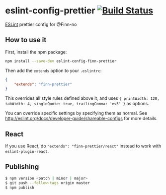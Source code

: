# eslint-config-prettier [![Build Status](https://travis-ci.org/finn-no/eslint-config-finn.svg)](https://travis-ci.org/finn-no/eslint-config-finn)

[ESLint](http://eslint.org/) prettier config for @Finn-no

## How to use it

First, install the npm package:

```bash
npm install --save-dev eslint-config-finn-prettier
```

Then add the `extends` option to your `.eslintrc`:

```json
{
    "extends": "finn-prettier"
}
```

This overrides all style rules defined above it, and uses `{ printWidth: 120, tabWidth: 4, singleQuote: true, trailingComma: 'es5' }` as options.

You can override specific settings by specifying them as normal. See <http://eslint.org/docs/developer-guide/shareable-configs> for more details.

## React
If you use React, do `"extends": "finn-prettier/react"` instead to work with `eslint-plugin-react`.

## Publishing

```bash
$ npm version <patch | minor | major>
$ git push --follow-tags origin master
$ npm publish
```
